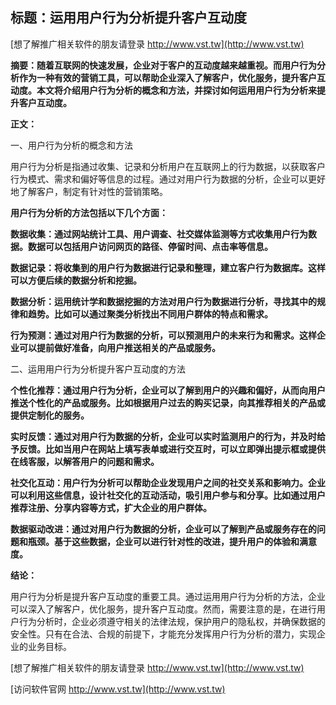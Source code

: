 ## **标题：运用用户行为分析提升客户互动度**

[想了解推广相关软件的朋友请登录 http://www.vst.tw](http://www.vst.tw)

**摘要：随着互联网的快速发展，企业对于客户的互动度越来越重视。而用户行为分析作为一种有效的营销工具，可以帮助企业深入了解客户，优化服务，提升客户互动度。本文将介绍用户行为分析的概念和方法，并探讨如何运用用户行为分析来提升客户互动度。**

**正文：**

一、用户行为分析的概念和方法

用户行为分析是指通过收集、记录和分析用户在互联网上的行为数据，以获取客户行为模式、需求和偏好等信息的过程。通过对用户行为数据的分析，企业可以更好地了解客户，制定有针对性的营销策略。

**用户行为分析的方法包括以下几个方面：**

**数据收集：通过网站统计工具、用户调查、社交媒体监测等方式收集用户行为数据。数据可以包括用户访问网页的路径、停留时间、点击率等信息。**

**数据记录：将收集到的用户行为数据进行记录和整理，建立客户行为数据库。这样可以方便后续的数据分析和挖掘。**

**数据分析：运用统计学和数据挖掘的方法对用户行为数据进行分析，寻找其中的规律和趋势。比如可以通过聚类分析找出不同用户群体的特点和需求。**

**行为预测：通过对用户行为数据的分析，可以预测用户的未来行为和需求。这样企业可以提前做好准备，向用户推送相关的产品或服务。**

二、运用用户行为分析提升客户互动度的方法

**个性化推荐：通过用户行为分析，企业可以了解到用户的兴趣和偏好，从而向用户推送个性化的产品或服务。比如根据用户过去的购买记录，向其推荐相关的产品或提供定制化的服务。**

**实时反馈：通过对用户行为数据的分析，企业可以实时监测用户的行为，并及时给予反馈。比如当用户在网站上填写表单或进行交互时，可以立即弹出提示框或提供在线客服，以解答用户的问题和需求。**

**社交化互动：用户行为分析可以帮助企业发现用户之间的社交关系和影响力。企业可以利用这些信息，设计社交化的互动活动，吸引用户参与和分享。比如通过用户推荐注册、分享内容等方式，扩大企业的用户群体。**

**数据驱动改进：通过对用户行为数据的分析，企业可以了解到产品或服务存在的问题和瓶颈。基于这些数据，企业可以进行针对性的改进，提升用户的体验和满意度。**

**结论：**

用户行为分析是提升客户互动度的重要工具。通过运用用户行为分析的方法，企业可以深入了解客户，优化服务，提升客户互动度。然而，需要注意的是，在进行用户行为分析时，企业必须遵守相关的法律法规，保护用户的隐私权，并确保数据的安全性。只有在合法、合规的前提下，才能充分发挥用户行为分析的潜力，实现企业的业务目标。

[想了解推广相关软件的朋友请登录 http://www.vst.tw](http://www.vst.tw)


[访问软件官网 http://www.vst.tw](http://www.vst.tw)
